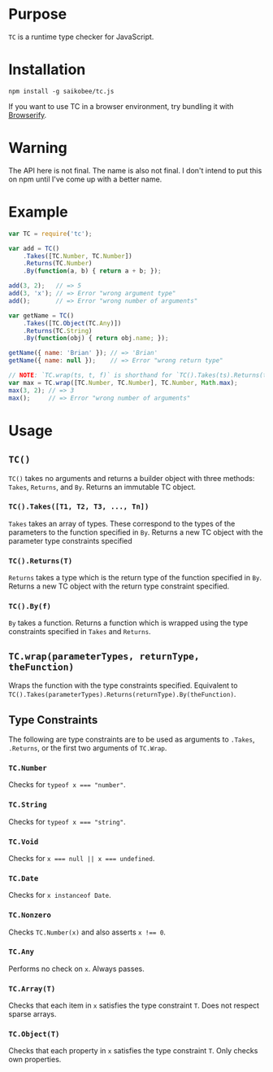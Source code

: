 # Purpose

`TC` is a runtime type checker for JavaScript.

# Installation

`npm install -g saikobee/tc.js`

If you want to use TC in a browser environment, try bundling it with
[Browserify](http://browserify.org).

# Warning

The API here is not final. The name is also not final. I don't intend to put
this on npm until I've come up with a better name.

# Example

```javascript
var TC = require('tc');

var add = TC()
    .Takes([TC.Number, TC.Number])
    .Returns(TC.Number)
    .By(function(a, b) { return a + b; });

add(3, 2);   // => 5
add(3, 'x'); // => Error "wrong argument type"
add();       // => Error "wrong number of arguments"

var getName = TC()
    .Takes([TC.Object(TC.Any)])
    .Returns(TC.String)
    .By(function(obj) { return obj.name; });

getName({ name: 'Brian' }); // => 'Brian'
getName({ name: null });    // => Error "wrong return type"

// NOTE: `TC.wrap(ts, t, f)` is shorthand for `TC().Takes(ts).Returns(t).By(f)`
var max = TC.wrap([TC.Number, TC.Number], TC.Number, Math.max);
max(3, 2); // => 3
max();     // => Error "wrong number of arguments"
```

# Usage

## `TC()`

`TC()` takes no arguments and returns a builder object with three methods:
`Takes`, `Returns`, and `By`. Returns an immutable TC object.

### `TC().Takes([T1, T2, T3, ..., Tn])`

`Takes` takes an array of types. These correspond to the types of the parameters
to the function specified in `By`. Returns a new TC object with the parameter
type constraints specified

### `TC().Returns(T)`

`Returns` takes a type which is the return type of the function specified in
`By`. Returns a new TC object with the return type constraint specified.

### `TC().By(f)`

`By` takes a function. Returns a function which is wrapped using the type
constraints specified in `Takes` and `Returns`.

## `TC.wrap(parameterTypes, returnType, theFunction)`

Wraps the function with the type constraints specified. Equivalent to
`TC().Takes(parameterTypes).Returns(returnType).By(theFunction)`.

## Type Constraints

The following are type constraints are to be used as arguments to `.Takes`,
`.Returns`, or the first two arguments of `TC.Wrap`.

### `TC.Number`

Checks for `typeof x === "number"`.

### `TC.String`

Checks for `typeof x === "string"`.

### `TC.Void`

Checks for `x === null || x === undefined`.

### `TC.Date`

Checks for `x instanceof Date`.

### `TC.Nonzero`

Checks `TC.Number(x)` and also asserts `x !== 0`.

### `TC.Any`

Performs no check on `x`. Always passes.

### `TC.Array(T)`

Checks that each item in `x` satisfies the type constraint `T`. Does not respect
sparse arrays.

### `TC.Object(T)`

Checks that each property in `x` satisfies the type constraint `T`. Only checks
own properties.
